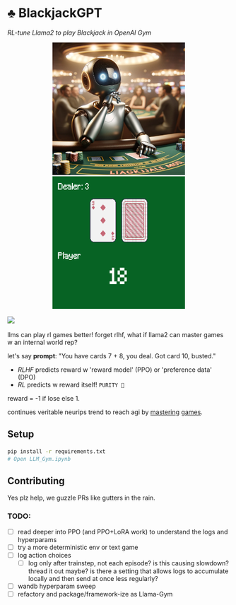 # ♣️ BlackjackGPT

_RL-tune Llama2 to play Blackjack in OpenAI Gym_

<p align="center">
  <img src="assets/concept.png" width="300" height="300" alt="BlackjackGPT">
	<img src="assets/animation.gif" width="300" height="300" alt="BlackjackGPT">
</p>

<a href='https://huggingface.co/datasets/photonmz/blackjack-gpt'><img src='https://img.shields.io/badge/%F0%9F%A4%97%20Hugging%20Face-Dataset-blue'></a>

llms can play rl games better! forget rlhf, what if llama2 can master games w an internal world rep?

let's say **prompt**: "You have cards 7 + 8, you deal. Got card 10, busted."

- _RLHF_ predicts reward w 'reward model' (PPO) or 'preference data' (DPO)
- _RL_ predicts w reward itself! `PURITY 🦢`

reward = -1 if lose else 1.

continues veritable neurips trend to reach agi by [mastering](https://openreview.net/forum?id=yMHzGXgcQeg) [games](http://arxiv.org/abs/1806.11532).

## Setup

```sh
pip install -r requirements.txt
# Open LLM_Gym.ipynb
```

## Contributing

Yes plz help, we guzzle PRs like gutters in the rain.

### TODO:
- [ ] read deeper into PPO (and PPO+LoRA work) to understand the logs and hyperparams
- [ ] try a more deterministic env or text game
- [ ] log action choices
  - [ ] log only after trainstep, not each episode? is this causing slowdown? thread it out maybe? is there a setting that allows logs to accumulate locally and then send at once less regularly?
- [ ] wandb hyperparam sweep
- [ ] refactory and package/framework-ize as Llama-Gym